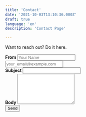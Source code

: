 ```yaml
---
title: 'Contact'
date: '2021-10-03T13:10:36.000Z'
draft: true
language: 'en'
description: 'Contact Page'

---
```


<!-- @format -->
<section class="lg:pb-24">
    <div class="max-w-screen-md px-4 mx-auto">
        <p class="
            mb-8
            font-light
            text-center
            text-gray-500
            lg:mb-16
            dark:text-gray-400
            sm:text-xl"
        >Want to reach out? Do it here.</p>
        <form
            name="contact"
            class="space-y-8"
            action="https://2thztj5px2.execute-api.us-west-2.amazonaws.com/contact"
            method="POST"
            >
            <!-- Sender name --><div class="my-4">
                <label
                    for="email"
                    class="
                        block
                        mb-2
                        font-medium
                        text-gray-900
                        text-md
                        dark:text-gray-300
                    "
                ><strong>From</strong></label>
                <input
                    type="text"
                    id="sender_name"
                    placeholder="Your Name"
                    name="sender_name"
                    class="
                        shadow-sm
                        bg-gray-50
                        border
                        border-gray-300
                        text-gray-900
                        text-md
                        rounded-lg
                        focus:ring-indigo-500
                        focus:border-indigo-500
                        block
                        w-full
                        p-2.5
                        dark:bg-gray-700
                        dark:border-gray-600
                        dark:placeholder-gray-400
                        dark:text-white
                        dark:focus:ring-indigo-500
                        dark:focus:border-indigo-500
                        dark:shadow-sm-light
                    "
                    required
                >
            </div>
            <!-- Sender email address --><div class="my-4">
                <input
                    type="email"
                    id="sender_email"
                    name="sender_email"
                    class="
                        shadow-sm
                        bg-gray-50
                        border
                        border-gray-300
                        text-gray-900
                        text-md
                        rounded-lg
                        focus:ring-indigo-500
                        focus:border-indigo-500
                        block
                        w-full
                        p-2.5
                        dark:bg-gray-700
                        dark:border-gray-600
                        dark:placeholder-gray-400
                        dark:text-white
                        dark:focus:ring-indigo-500
                        dark:focus:border-indigo-500
                        dark:shadow-sm-light
                    "
                    placeholder="your_email@example.com"
                    required
                >
            </div>
            <!-- Email subject --><div class="my-4">
                <label
                    for="subject"
                    class="
                        block
                        mb-2
                        font-medium
                        text-gray-900
                        text-md
                        dark:text-gray-300
                    "
                ><strong>Subject</strong></label>
                <input
                    type="text"
                    id="subject"
                    name="subject"
                    class="
                        block
                        w-full
                        p-3
                        text-gray-900
                        border
                        border-gray-300
                        rounded-lg
                        shadow-sm
                        text-md
                        bg-gray-50
                        focus:ring-indigo-500
                        focus:border-indigo-500
                        dark:bg-gray-700
                        dark:border-gray-600
                        dark:placeholder-gray-400
                        dark:text-white
                        dark:focus:ring-indigo-500
                        dark:focus:border-indigo-500
                        dark:shadow-sm-light
                    "
                    required
                >
            </div>
            <!-- Email body --><div class="my-4 sm:col-span-2">
                <label for="message" class="block mb-2 font-medium text-gray-900 text-md dark:text-gray-400"><strong>Body</strong></label>
                <textarea
                    id="message"
                    name="message"
                    rows="6"
                    class="
                        block
                        p-2.5
                        w-full
                        text-md
                        text-gray-900
                        bg-gray-50
                        rounded-lg
                        shadow-sm
                        border
                        border-gray-300
                        focus:ring-indigo-500
                        focus:border-indigo-500
                        dark:bg-gray-700
                        dark:border-gray-600
                        dark:placeholder-gray-400
                        dark:text-white
                        dark:focus:ring-indigo-500
                        dark:focus:border-indigo-500
                    "
                ></textarea>
            </div>
            <!-- Submit button --><div class="mt-6 lg:pb-16">
                <button
                    type="submit"
                    class="
                        px-5
                        py-3
                        font-bold
                        text-center
                        text-white
                        bg-indigo-600
                        rounded-lg
                        text-md
                        sm:w-fit
                        hover:bg-indigo-800
                        focus:ring-4
                        focus:outline-none
                        focus:ring-indigo-300
                        dark:bg-indigo-600
                        dark:hover:bg-indigo-700
                        dark:focus:ring-indigo-800
                    "
                >Send</button>
            </div>
        </form>
    </div>
</section>
